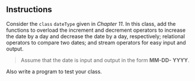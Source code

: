 ## Instructions ##
Consider the `class` `dateType` given in *Chapter 11*. In this class, add the functions to overload the increment and decrement operators to increase the date by a day and decrease the date by a day, respectively; relational operators to compare two dates; and stream operators for easy input and output. 

>Assume that the date is input and output in the form **MM-DD- YYYY**.

Also write a program to test your class.

